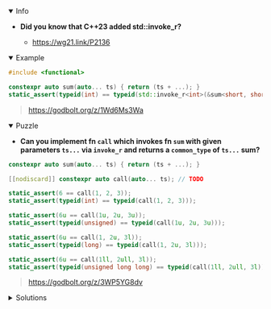 <details open><summary>Info</summary><p>

* **Did you know that C++23 added std::invoke_r?**

  * https://wg21.link/P2136

</p></details><details open><summary>Example</summary><p>

```cpp
#include <functional>

constexpr auto sum(auto... ts) { return (ts + ...); }
static_assert(typeid(int) == typeid(std::invoke_r<int>(&sum<short, short>, 3, 4)));
```

> https://godbolt.org/z/1Wd6Ms3Wa

</p></details><details open><summary>Puzzle</summary><p>

* **Can you implement fn `call` which invokes fn `sum` with given parameters `ts...` via `invoke_r` and returns a `common_type` of `ts...` sum?**

```cpp
constexpr auto sum(auto... ts) { return (ts + ...); }

[[nodiscard]] constexpr auto call(auto... ts); // TODO

static_assert(6 == call(1, 2, 3));
static_assert(typeid(int) == typeid(call(1, 2, 3)));

static_assert(6u == call(1u, 2u, 3u));
static_assert(typeid(unsigned) == typeid(call(1u, 2u, 3u)));

static_assert(6u == call(1, 2u, 3l));
static_assert(typeid(long) == typeid(call(1, 2u, 3l)));

static_assert(6u == call(1ll, 2ull, 3l));
static_assert(typeid(unsigned long long) == typeid(call(1ll, 2ull, 3l)));
```

> https://godbolt.org/z/3WP5YG8dv

</p></details><details><summary>Solutions</summary><p>

```cpp
[[nodiscard]] constexpr auto call(auto... ts) {
    using Ret = std::common_type_t<decltype(ts)...>;
    return std::invoke_r<Ret>(sum<decltype(ts)...>, ts...);
}
```

> https://godbolt.org/z/1baMcc331

```cpp
[[nodiscard]] constexpr auto call(auto... ts){
    using T = typename std::common_type_t<decltype(ts)...>;
    return std::invoke_r<T>(&sum<decltype(ts)...>, ts...);
}
```

> https://godbolt.org/z/xcn9qnrcY

</p></details>
